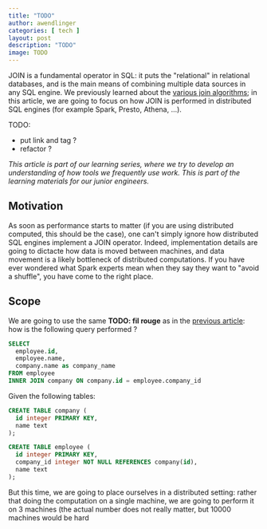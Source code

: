 ```yaml
---
title: "TODO"
author: awendlinger
categories: [ tech ]
layout: post
description: "TODO"
image: TODO
---
```


JOIN is a fundamental operator in SQL: it puts the "relational" in relational databases, and is the main means of combining multiple data sources in any SQL engine. We previously learned about the [various join algorithms](TODO); in this article, we are going to focus on how JOIN is performed in distributed SQL engines (for example Spark, Presto, Athena, ...).

TODO:
- put link and tag ?
- refactor ?

*This article is part of our learning series, where we try to develop an understanding of how tools we frequently use work. This is part of the learning materials for our junior engineers.*


## Motivation

As soon as performance starts to matter (if you are using distributed computed, this should be the case), one can't simply ignore how distributed SQL engines implement a JOIN operator. Indeed, implementation details are going to dictacte how data is moved between machines, and data movement is a likely bottleneck of distributed computations. If you have ever wondered what Spark experts mean when they say they want to "avoid a shuffle", you have come to the right place.

## Scope

We are going to use the same **TODO: fil rouge** as in the [previous article](TODO): how is the following query performed ?

```sql
SELECT
  employee.id,
  employee.name,
  company.name as company_name
FROM employee
INNER JOIN company ON company.id = employee.company_id
```

Given the following tables:


```sql
CREATE TABLE company (
  id integer PRIMARY KEY,
  name text
);

CREATE TABLE employee (
  id integer PRIMARY KEY,
  company_id integer NOT NULL REFERENCES company(id),
  name text
);
```

But this time, we are going to place ourselves in a distributed setting: rather that doing the computation on a single machine, we are going to perform it on 3 machines (the actual number does not really matter, but 10000 machines would be hard

